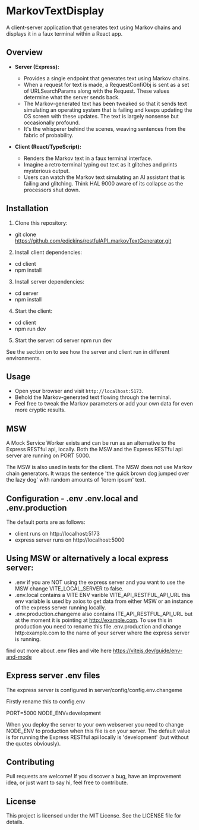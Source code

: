 # MarkovTextDisplay

A client-server application that generates text using Markov chains and displays it in a faux terminal within a React app.

## Overview

- **Server (Express):**

  - Provides a single endpoint that generates text using Markov chains.
  - When a request for text is made, a RequestConfiObj is sent as a set of URLSearchParams along with the Request. These values determine what the server sends back.
  - The Markov-generated text has been tweaked so that it sends text simulating an operating system that is failing and keeps updating the OS screen with these updates. The text is largely nonsense but occasionally profound.
  - It's the whisperer behind the scenes, weaving sentences from the fabric of probability.

- **Client (React/TypeScript):**
  - Renders the Markov text in a faux terminal interface.
  - Imagine a retro terminal typing out text as it glitches and prints mysterious output.
  - Users can watch the Markov text simulating an AI assistant that is failing and glitching. Think HAL 9000 aware of its collapse as the processors shut down.

## Installation

1. Clone this repository:

- git clone https://github.com/edickins/restfulAPI_markovTextGenerator.git

2. Install client dependencies:

- cd client
- npm install

3. Install server dependencies:

- cd server
- npm install

4. Start the client:

- cd client
- npm run dev

5. Start the server:
   cd server
   npm run dev

See the section on <configuration> to see how the server and client run in different environments.

## Usage

- Open your browser and visit `http://localhost:5173`.
- Behold the Markov-generated text flowing through the terminal.
- Feel free to tweak the Markov parameters or add your own data for even more cryptic results.

## MSW

A Mock Service Worker exists and can be run as an alternative to the Express RESTful api, locally. Both the MSW and the Express RESTful api server are running on PORT 5000.

The MSW is also used in tests for the client.
The MSW does not use Markov chain generators. It wraps the sentence 'the quick brown dog jumped over the lazy dog' with random amounts of 'lorem ipsum' text.

## Configuration - .env .env.local and .env.production

The default ports are as follows:

- client runs on http://localhost:5173
- express server runs on http://localhost:5000

## Using MSW or alternatively a local express server:

- .env if you are NOT using the express server and you want to use the MSW change VITE_LOCAL_SERVER to false.
- .env.local contains a VITE ENV varible VITE_API_RESTFUL_API_URL
  this env variable is used by axios to get data from either MSW or an instance of the express server running locally.
- .env.production.changeme also contains ITE_API_RESTFUL_API_URL but at the moment it is pointing at http://example.com. To use this in production you need to rename this file .env.production and change http:example.com to the name of your server where the express server is running.

find out more about .env files and vite here https://vitejs.dev/guide/env-and-mode

## Express server .env files

The express server is configured in server/config/config.env.changeme

Firstly rename this to config.env

PORT=5000
NODE_ENV=development

When you deploy the server to your own webserver you need to change NODE_ENV to production when this file is on your server. The default value is for running the Express RESTful api locally is 'development' (but without the quotes obviously).

## Contributing

Pull requests are welcome! If you discover a bug, have an improvement idea, or just want to say hi, feel free to contribute.

## License

This project is licensed under the MIT License. See the LICENSE file for details.
